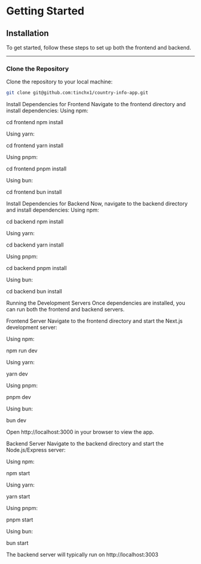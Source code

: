 # Getting Started

## Installation

To get started, follow these steps to set up both the frontend and backend.

---

### Clone the Repository

Clone the repository to your local machine:

```bash
git clone git@github.com:tinchx1/country-info-app.git
```
Install Dependencies for Frontend Navigate to the frontend directory and install dependencies:
Using npm:

cd frontend npm install

Using yarn:

cd frontend yarn install

Using pnpm:

cd frontend pnpm install

Using bun:

cd frontend bun install

Install Dependencies for Backend Now, navigate to the backend directory and install dependencies:
Using npm:

cd backend npm install

Using yarn:

cd backend yarn install

Using pnpm:

cd backend pnpm install

Using bun:

cd backend bun install

Running the Development Servers Once dependencies are installed, you can run both the frontend and backend servers.

Frontend Server Navigate to the frontend directory and start the Next.js development server:

Using npm:

npm run dev

Using yarn:

yarn dev

Using pnpm:

pnpm dev

Using bun:

bun dev

Open http://localhost:3000 in your browser to view the app.

Backend Server Navigate to the backend directory and start the Node.js/Express server:

Using npm:

npm start

Using yarn:

yarn start

Using pnpm:

pnpm start

Using bun:

bun start

The backend server will typically run on http://localhost:3003

